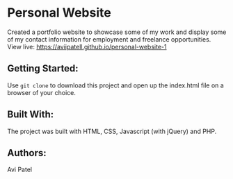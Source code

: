 # Personal Website

Created a portfolio website to showcase some of my work and display some of my contact information for employment and freelance opportunities. View live: https://aviipatell.github.io/personal-website-1

## Getting Started:

Use `git clone` to download this project and open up the index.html file on a browser of your choice.

## Built With:

The project was built with HTML, CSS, Javascript (with jQuery) and PHP.

## Authors:

Avi Patel
